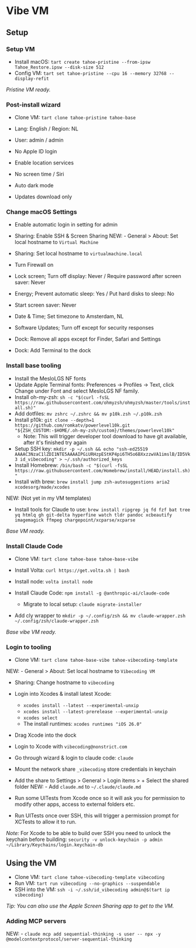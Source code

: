 # Vibe VM

## Setup

### Setup VM

- Install macOS: `tart create tahoe-pristine --from-ipsw Tahoe_Restore.ipsw --disk-size 512`
- Config VM: `tart set tahoe-pristine --cpu 16 --memory 32768 --display-refit`

_Pristine VM ready._

### Post-install wizard

- Clone VM: `tart clone tahoe-pristine tahoe-base`

- Lang: English / Region: NL
- User: admin / admin
- No Apple ID login
- Enable location services
- No screen time / Siri
- Auto dark mode
- Updates download only

### Change macOS Settings

- Enable automatic login in setting for admin
- Sharing: Enable SSH & Screen Sharing
NEW: - General > About: Set local hostname to `Virtual Machine`
- Sharing: Set local hostname to `virtualmachine.local`
- Turn Firewall on
- Lock screen; Turn off display: Never / Require password after screen saver: Never
- Energy; Prevent automatic sleep: Yes / Put hard disks to sleep: No
- Start screen saver: Never
- Date & Time; Set timezone to Amsterdam, NL
- Software Updates; Turn off except for security responses

- Dock: Remove all apps except for Finder, Safari and Settings
- Dock: Add Terminal to the dock

### Install base tooling

- Install the MesloLGS NF fonts
- Update Apple Terminal fonts: Preferences → Profiles → Text, click Change under Font and select MesloLGS NF family.
- Install oh-my-zsh: `sh -c "$(curl -fsSL https://raw.githubusercontent.com/ohmyzsh/ohmyzsh/master/tools/install.sh)"`
- Add dotfiles: `mv zshrc ~/.zshrc && mv p10k.zsh ~/.p10k.zsh`
- Install p10k: `git clone --depth=1 https://github.com/romkatv/powerlevel10k.git "${ZSH_CUSTOM:-$HOME/.oh-my-zsh/custom}/themes/powerlevel10k"`
  - Note: This will trigger developer tool download to have git available, after it's finished try again
- Setup SSH key: `mkdir -p ~/.ssh && echo "ssh-ed25519 AAAAC3NzaC1lZDI1NTE5AAAAIPGiURHzpEStKP4pi6TH5o6BXxzzwVA1imslB/ID5Vk3 id_vibecoding" > ~/.ssh/authorized_keys`
- Install Homebrew: `/bin/bash -c "$(curl -fsSL https://raw.githubusercontent.com/Homebrew/install/HEAD/install.sh)"`
- Install with brew: `brew install jump zsh-autosuggestions aria2 xcodesorg/made/xcodes`

NEW: (Not yet in my VM templates)
- Install tools for Claude to use: `brew install ripgrep jq fd fzf bat tree yq htmlq gh git-delta hyperfine watch tldr pandoc xcbeautify imagemagick ffmpeg chargepoint/xcparse/xcparse`

_Base VM ready._

### Install Claude Code

- Clone VM: `tart clone tahoe-base tahoe-base-vibe`

- Install Volta: `curl https://get.volta.sh | bash`
- Install node: `volta install node`
- Install Claude Code: `npm install -g @anthropic-ai/claude-code`
  - Migrate to local setup: `claude migrate-installer`
- Add cly wrapper to `mkdir -p ~/.config/zsh && mv claude-wrapper.zsh ~/.config/zsh/claude-wrapper.zsh`

_Base vibe VM ready._

### Login to tooling

- Clone VM: `tart clone tahoe-base-vibe tahoe-vibecoding-template`

NEW: - General > About: Set local hostname to `Vibecoding VM`
- Sharing: Change hostname to `vibecoding`
- Login into Xcodes & install latest Xcode: 
  - `xcodes install --latest --experimental-unxip`
  - `xcodes install --latest-prerelease --experimental-unxip`
  - `xcodes select`
  - The install runtimes: `xcodes runtimes "iOS 26.0"`
- Drag Xcode into the dock
- Login to Xcode with `vibecoding@nonstrict.com`
- Go through wizard & login to claude code: `claude`
- Mount the network share `_vibecoding` store credentials in keychain
- Add the share to Settings > General > Login items > + Select the shared folder
NEW: - Add `claude.md` to `~/.claude/claude.md`

- Run some UITests from Xcode once so it will ask you for permission to modify other apps, access to external folders etc.
- Run UITests once over SSH, this will trigger a permission prompt for XCTests to allow it to run.

_Note:_ For Xcode to be able to build over SSH you need to unlock the keychain before building: `security -v unlock-keychain -p admin ~/Library/Keychains/login.keychain-db`

## Using the VM

- Clone VM: `tart clone tahoe-vibecoding-template vibecoding`
- Run VM: `tart run vibecoding --no-graphics --suspendable`
- SSH into the VM: `ssh -i ~/.ssh/id_vibecoding admin@$(tart ip vibecoding)`

_Tip: You can also use the Apple Screen Sharing app to get to the VM._

### Adding MCP servers

NEW: - `claude mcp add sequential-thinking -s user -- npx -y @modelcontextprotocol/server-sequential-thinking`